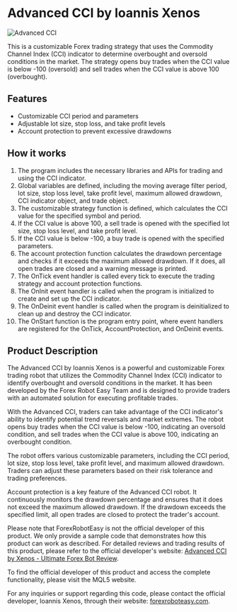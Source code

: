# Advanced CCI by Ioannis Xenos

![Advanced CCI](https://forexroboteasy.com/wp-content/uploads/2021/01/advanced-cci-by-xenos-ultimate-forex-bot-review.jpg)

This is a customizable Forex trading strategy that uses the Commodity Channel Index (CCI) indicator to determine overbought and oversold conditions in the market. The strategy opens buy trades when the CCI value is below -100 (oversold) and sell trades when the CCI value is above 100 (overbought).

## Features

- Customizable CCI period and parameters
- Adjustable lot size, stop loss, and take profit levels
- Account protection to prevent excessive drawdowns

## How it works

1. The program includes the necessary libraries and APIs for trading and using the CCI indicator.
2. Global variables are defined, including the moving average filter period, lot size, stop loss level, take profit level, maximum allowed drawdown, CCI indicator object, and trade object.
3. The customizable strategy function is defined, which calculates the CCI value for the specified symbol and period.
4. If the CCI value is above 100, a sell trade is opened with the specified lot size, stop loss level, and take profit level.
5. If the CCI value is below -100, a buy trade is opened with the specified parameters.
6. The account protection function calculates the drawdown percentage and checks if it exceeds the maximum allowed drawdown. If it does, all open trades are closed and a warning message is printed.
7. The OnTick event handler is called every tick to execute the trading strategy and account protection functions.
8. The OnInit event handler is called when the program is initialized to create and set up the CCI indicator.
9. The OnDeinit event handler is called when the program is deinitialized to clean up and destroy the CCI indicator.
10. The OnStart function is the program entry point, where event handlers are registered for the OnTick, AccountProtection, and OnDeinit events.

## Product Description

The Advanced CCI by Ioannis Xenos is a powerful and customizable Forex trading robot that utilizes the Commodity Channel Index (CCI) indicator to identify overbought and oversold conditions in the market. It has been developed by the Forex Robot Easy Team and is designed to provide traders with an automated solution for executing profitable trades.

With the Advanced CCI, traders can take advantage of the CCI indicator's ability to identify potential trend reversals and market extremes. The robot opens buy trades when the CCI value is below -100, indicating an oversold condition, and sell trades when the CCI value is above 100, indicating an overbought condition.

The robot offers various customizable parameters, including the CCI period, lot size, stop loss level, take profit level, and maximum allowed drawdown. Traders can adjust these parameters based on their risk tolerance and trading preferences.

Account protection is a key feature of the Advanced CCI robot. It continuously monitors the drawdown percentage and ensures that it does not exceed the maximum allowed drawdown. If the drawdown exceeds the specified limit, all open trades are closed to protect the trader's account.

Please note that ForexRobotEasy is not the official developer of this product. We only provide a sample code that demonstrates how this product can work as described. For detailed reviews and trading results of this product, please refer to the official developer's website: [Advanced CCI by Xenos - Ultimate Forex Bot Review](https://forexroboteasy.com/forex-robot-review/advanced-cci-by-xenos-ultimate-forex-bot-review/).

To find the official developer of this product and access the complete functionality, please visit the MQL5 website.

For any inquiries or support regarding this code, please contact the official developer, Ioannis Xenos, through their website: [forexroboteasy.com](https://forexroboteasy.com/).
